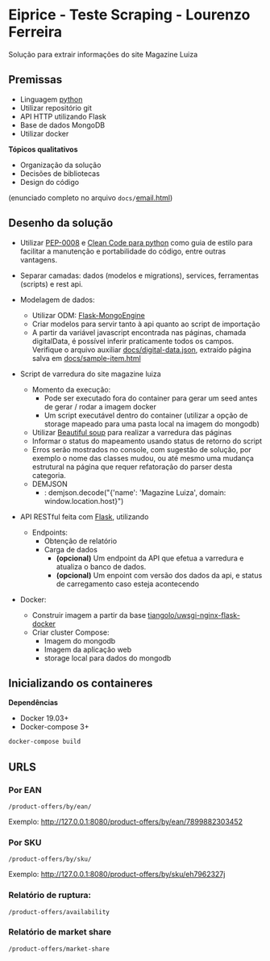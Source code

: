 # Eiprice - Teste Scraping - Lourenzo Ferreira

Solução para extrair informações do site Magazine Luiza

## Premissas

* Linguagem [python](https://www.python.org/)
* Utilizar repositório git
* API HTTP utilizando Flask
* Base de dados MongoDB
* Utilizar docker

**Tópicos qualitativos**
* Organização da solução
* Decisões de bibliotecas
* Design do código

(enunciado completo no arquivo `docs/`[email.html](docs/email.html))

## Desenho da solução
* Utilizar [PEP-0008](https://www.python.org/dev/peps/pep-0008/) e [Clean Code para python](https://github.com/zedr/clean-code-python) como guia de estilo para facilitar a manutenção e portabilidade do código, entre outras vantagens.

* Separar camadas: dados (modelos e migrations), services, ferramentas (scripts) e rest api.

* Modelagem de dados:
  * Utilizar ODM: [Flask-MongoEngine](http://docs.mongoengine.org/projects/flask-mongoengine/en/latest/)
  * Criar modelos para servir tanto à api quanto ao script de importação
  * A partir da variável javascript encontrada nas páginas, chamada digitalData, é possível inferir praticamente todos os campos. Verifique o arquivo auxiliar [docs/digital-data.json](docs/digital-data.json), extraído página salva em [docs/sample-item.html](docs/sample-item.html)

* Script de varredura do site magazine luiza
    + Momento da execução:
        - Pode ser executado fora do container para gerar um seed antes de gerar / rodar a imagem docker
        - Um script executável dentro do container (utilizar a opção de storage mapeado para uma pasta local na imagem do mongodb)
    + Utilizar [Beautiful soup](https://www.crummy.com/software/BeautifulSoup/bs4/doc/) para realizar a varredura das páginas
    + Informar o status do mapeamento usando status de retorno do script
    + Erros serão mostrados no console, com sugestão de solução, por exemplo o nome das classes mudou, ou até mesmo uma mudança estrutural na página que requer refatoração do parser desta categoria.
    + DEMJSON
      + : demjson.decode("{'name': 'Magazine Luiza', domain: window.location.host}")

* API RESTful feita com [Flask](https://flask.palletsprojects.com/en/1.1.x/), utilizando 
    + Endpoints: 
        - Obtenção de relatório
        - Carga de dados
            - **(opcional)** Um endpoint da API que efetua a varredura e atualiza o banco de dados.
            - **(opcional)** Um enpoint com versão dos dados da api, e status de carregamento caso esteja acontecendo

* Docker:
  + Construir imagem a partir da base [tiangolo/uwsgi-nginx-flask-docker](https://github.com/tiangolo/uwsgi-nginx-flask-docker/blob/master/docker-images/python3.8.dockerfile)
  + Criar cluster Compose:
    - Imagem do mongodb
    - Imagem da aplicação web
    - storage local para dados do mongodb


## Inicializando os containeres

**Dependências**
* Docker 19.03+
* Docker-compose 3+

```sh
docker-compose build
```

## URLS

### Por EAN
```
/product-offers/by/ean/
```
Exemplo:
http://127.0.0.1:8080/product-offers/by/ean/7899882303452

### Por SKU
```
/product-offers/by/sku/
```
Exemplo:
http://127.0.0.1:8080/product-offers/by/sku/eh7962327j

### Relatório de ruptura:
```
/product-offers/availability
```

### Relatório de market share
```
/product-offers/market-share
```

